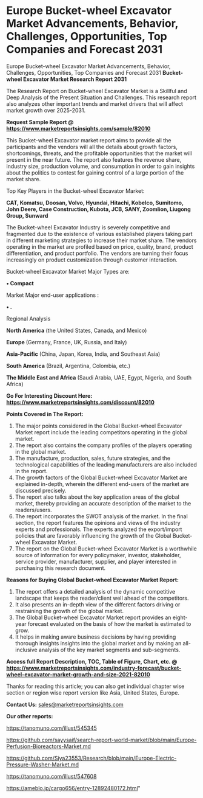 # Europe Bucket-wheel Excavator Market Advancements, Behavior, Challenges, Opportunities, Top Companies and Forecast 2031
Europe Bucket-wheel Excavator Market Advancements, Behavior, Challenges, Opportunities, Top Companies and Forecast 2031
<strong>Bucket-wheel Excavator Market Research Report 2031</strong>

The Research Report on Bucket-wheel Excavator Market is a Skillful and Deep Analysis of the Present Situation and Challenges. This research report also analyzes other important trends and market drivers that will affect market growth over 2025-2031.

<strong>Request Sample Report @ <a href=https://www.marketreportsinsights.com/sample/82010>https://www.marketreportsinsights.com/sample/82010</a></strong>

This Bucket-wheel Excavator market report aims to provide all the participants and the vendors will all the details about growth factors, shortcomings, threats, and the profitable opportunities that the market will present in the near future. The report also features the revenue share, industry size, production volume, and consumption in order to gain insights about the politics to contest for gaining control of a large portion of the market share.

Top Key Players in the Bucket-wheel Excavator Market:

<strong>CAT, Komatsu, Doosan, Volvo, Hyundai, Hitachi, Kobelco, Sumitomo, John Deere, Case Construction, Kubota, JCB, SANY, Zoomlion, Liugong Group, Sunward</strong>

The Bucket-wheel Excavator Industry is severely competitive and fragmented due to the existence of various established players taking part in different marketing strategies to increase their market share. The vendors operating in the market are profiled based on price, quality, brand, product differentiation, and product portfolio. The vendors are turning their focus increasingly on product customization through customer interaction.

Bucket-wheel Excavator Market Major Types are:

<strong>• Compact</strong>

Market Major end-user applications :

<strong>• .</strong>

Regional Analysis

</u><strong><b>North America</b></strong> (the United States, Canada, and Mexico)

<strong><b>Europe </b></strong>(Germany, France, UK, Russia, and Italy)

<strong><b>Asia-Pacific</b></strong> (China, Japan, Korea, India, and Southeast Asia)

<strong><b>South America</b></strong> (Brazil, Argentina, Colombia, etc.)

<strong><b>The Middle East and Africa</b></strong> (Saudi Arabia, UAE, Egypt, Nigeria, and South Africa)

<strong>Go For Interesting Discount Here: <a href=https://www.marketreportsinsights.com/discount/82010>https://www.marketreportsinsights.com/discount/82010</a></strong>

<strong>Points Covered in The Report:</strong>
<ol>
  <li>The major points considered in the Global Bucket-wheel Excavator Market report include the leading competitors operating in the global market.</li>
  <li>The report also contains the company profiles of the players operating in the global market.</li>
  <li>The manufacture, production, sales, future strategies, and the technological capabilities of the leading manufacturers are also included in the report.</li>
  <li>The growth factors of the Global Bucket-wheel Excavator Market are explained in-depth, wherein the different end-users of the market are discussed precisely.</li>
  <li>The report also talks about the key application areas of the global market, thereby providing an accurate description of the market to the readers/users.</li>
  <li>The report incorporates the SWOT analysis of the market. In the final section, the report features the opinions and views of the industry experts and professionals. The experts analyzed the export/import policies that are favorably influencing the growth of the Global Bucket-wheel Excavator Market.</li>
  <li>The report on the Global Bucket-wheel Excavator Market is a worthwhile source of information for every policymaker, investor, stakeholder, service provider, manufacturer, supplier, and player interested in purchasing this research document.</li>
</ol>
<strong>Reasons for Buying Global Bucket-wheel Excavator Market Report:</strong>

<ol>
  <li>The report offers a detailed analysis of the dynamic competitive landscape that keeps the reader/client well ahead of the competitors.</li>
  <li>It also presents an in-depth view of the different factors driving or restraining the growth of the global market.</li>
  <li>The Global Bucket-wheel Excavator Market report provides an eight-year forecast evaluated on the basis of how the market is estimated to grow.</li>
  <li>It helps in making aware business decisions by having providing thorough insights insights into the global market and by making an all-inclusive analysis of the key market segments and sub-segments.</li>
</ol>
<strong>Access full Report Description, TOC, Table of Figure, Chart, etc. @ <a href=https://www.marketreportsinsights.com/industry-forecast/bucket-wheel-excavator-market-growth-and-size-2021-82010>https://www.marketreportsinsights.com/industry-forecast/bucket-wheel-excavator-market-growth-and-size-2021-82010</a></strong>


Thanks for reading this article; you can also get individual chapter wise section or region wise report version like Asia, United States, Europe.

<strong>Contact Us:</strong>
sales@marketreportsinsights.com

<strong>Our other reports:</strong>

<a href=https://tanomuno.com/illust/545345>https://tanomuno.com/illust/545345</a>

<a href=https://github.com/sayysaif/search-report-world-market/blob/main/Europe-Perfusion-Bioreactors-Market.md>https://github.com/sayysaif/search-report-world-market/blob/main/Europe-Perfusion-Bioreactors-Market.md</a>

<a href=https://github.com/Siya23553/Research/blob/main/Europe-Electric-Pressure-Washer-Market.md>https://github.com/Siya23553/Research/blob/main/Europe-Electric-Pressure-Washer-Market.md</a>

<a href=https://tanomuno.com/illust/547608>https://tanomuno.com/illust/547608</a>

<a href=https://ameblo.jp/cargo656/entry-12892480172.html>https://ameblo.jp/cargo656/entry-12892480172.html</a>"
